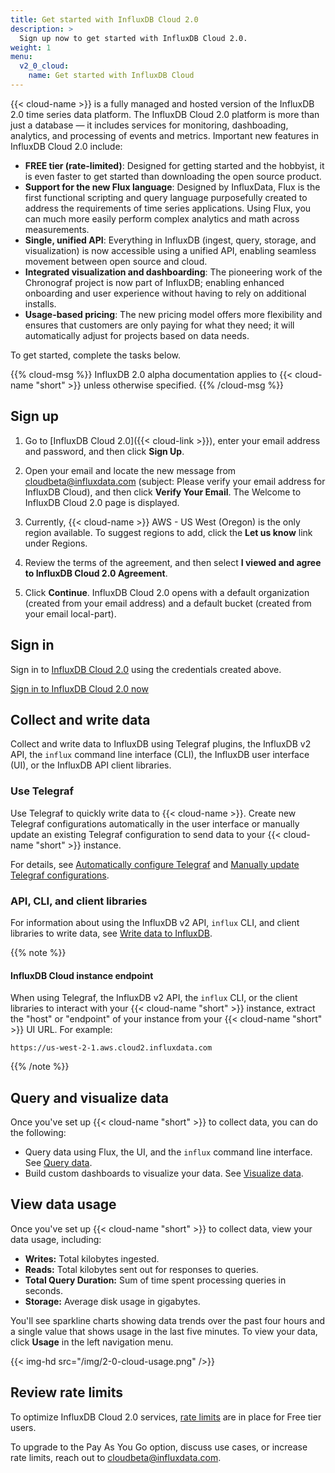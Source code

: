 ```yaml
---
title: Get started with InfluxDB Cloud 2.0
description: >
  Sign up now to get started with InfluxDB Cloud 2.0.
weight: 1
menu:
  v2_0_cloud:
    name: Get started with InfluxDB Cloud
---
```


{{< cloud-name >}} is a fully managed and hosted version of the InfluxDB 2.0 time series data platform.
The InfluxDB Cloud 2.0 platform is more than just a database — it includes services for monitoring, 
dashboading, analytics, and processing of events and metrics.
Important new features in InfluxDB Cloud 2.0 include:

- **FREE tier (rate-limited)**: Designed for getting started and the hobbyist, it is even faster to get started than downloading the open source product.
- **Support for the new Flux language**: Designed by InfluxData, Flux is the first functional scripting and query language purposefully created to address the requirements of time series applications. Using Flux, you can much more easily perform complex analytics and math across measurements.
- **Single, unified API**:  Everything in InfluxDB (ingest, query, storage, and visualization) is now accessible using a unified API, enabling seamless movement between open source and cloud.
- **Integrated visualization and dashboarding**: The pioneering work of the Chronograf project is now part of InfluxDB; enabling enhanced onboarding and user experience without having to rely on additional installs.
- **Usage-based pricing**: The new pricing model offers more flexibility and ensures that customers are only paying for what they need; it will automatically adjust for projects based on data needs.

To get started, complete the tasks below.

{{% cloud-msg %}}
InfluxDB 2.0 alpha documentation applies to {{< cloud-name "short" >}} unless otherwise specified.
{{% /cloud-msg %}}

## Sign up

1. Go to [InfluxDB Cloud 2.0]({{< cloud-link >}}), enter your email address and password,
   and then click **Sign Up**.

2. Open your email and locate the new message from cloudbeta@influxdata.com (subject: Please verify your email address for InfluxDB Cloud),
   and then click **Verify Your Email**. The Welcome to InfluxDB Cloud 2.0 page is displayed.

3. Currently, {{< cloud-name >}} AWS - US West (Oregon) is the only region available.
   To suggest regions to add, click the **Let us know** link under Regions.

4. Review the terms of the  agreement, and then select
   **I viewed and agree to InfluxDB Cloud 2.0  Agreement**.

5. Click **Continue**. InfluxDB Cloud 2.0 opens with a default organization
   (created from your email address) and a default bucket (created from your email local-part).

## Sign in

Sign in to [InfluxDB Cloud 2.0](https://us-west-2-1.aws.cloud2.influxdata.com) using the credentials created above.

<a class="btn" href="https://us-west-2-1.aws.cloud2.influxdata.com">Sign in to InfluxDB Cloud 2.0 now</a>

## Collect and write data

Collect and write data to InfluxDB using Telegraf plugins, the InfluxDB v2 API, the `influx`
command line interface (CLI), the InfluxDB user interface (UI), or the InfluxDB API client libraries.

### Use Telegraf

Use Telegraf to quickly write data to {{< cloud-name >}}.
Create new Telegraf configurations automatically in the user interface or manually update an
existing Telegraf configuration to send data to your {{< cloud-name "short" >}} instance.

For details, see [Automatically configure Telegraf](/v2.0/write-data/use-telegraf/auto-config/#create-a-telegraf-configuration)
and [Manually update Telegraf configurations](/v2.0/write-data/use-telegraf/manual-config/).

### API, CLI, and client libraries

For information about using the InfluxDB v2 API, `influx` CLI, and client libraries to write data,
see [Write data to InfluxDB](/v2.0/write-data/).

{{% note %}}

#### InfluxDB Cloud instance endpoint

When using Telegraf, the InfluxDB v2 API, the `influx` CLI, or the client libraries to interact with your {{< cloud-name "short" >}}
instance, extract the "host" or "endpoint" of your instance from your {{< cloud-name "short" >}} UI URL.
For example:

```
https://us-west-2-1.aws.cloud2.influxdata.com
```

{{% /note %}}

## Query and visualize data

Once you've set up {{< cloud-name "short" >}} to collect data, you can do the following:

- Query data using Flux, the UI, and the `influx` command line interface. See [Query data](/v2.0/query-data/).
- Build custom dashboards to visualize your data. See [Visualize data](/v2.0/visualize-data/).

## View data usage

Once you've set up {{< cloud-name "short" >}} to collect data, view your data usage, including:

- **Writes:** Total kilobytes ingested.
- **Reads:** Total kilobytes sent out for responses to queries.
- **Total Query Duration:** Sum of time spent processing queries in seconds.
- **Storage:** Average disk usage in gigabytes.

You'll see sparkline charts showing data trends over the past four hours and a single value that shows usage in the last five minutes.
To view your data, click **Usage** in the left navigation menu.

{{< img-hd src="/img/2-0-cloud-usage.png" />}}

## Review rate limits

To optimize InfluxDB Cloud 2.0 services, [rate limits](/v2.0/cloud/rate-limits/) are in place for Free tier users.

To upgrade to the Pay As You Go option, discuss use cases, or increase rate limits,
reach out to <a href="mailto:cloudbeta@influxdata.com?subject={{< cloud-name >}} Feedback">cloudbeta@influxdata.com</a>.
